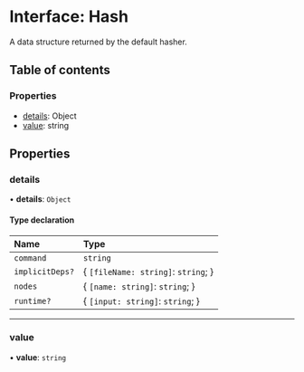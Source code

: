 # Interface: Hash

A data structure returned by the default hasher.

## Table of contents

### Properties

- [details](../../devkit/documents/Hash#details): Object
- [value](../../devkit/documents/Hash#value): string

## Properties

### details

• **details**: `Object`

#### Type declaration

| Name            | Type                                |
| :-------------- | :---------------------------------- |
| `command`       | `string`                            |
| `implicitDeps?` | { `[fileName: string]`: `string`; } |
| `nodes`         | { `[name: string]`: `string`; }     |
| `runtime?`      | { `[input: string]`: `string`; }    |

---

### value

• **value**: `string`
